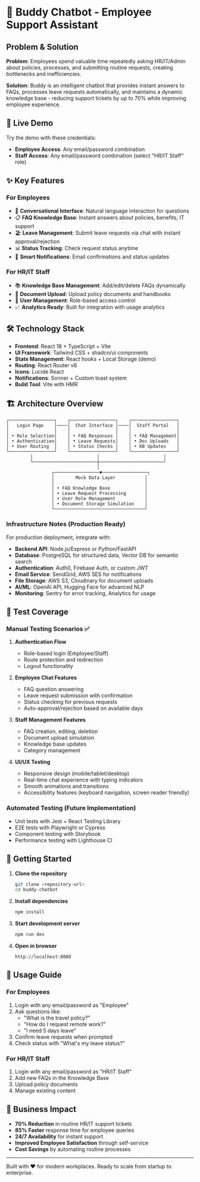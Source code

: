 # 🤖 Buddy Chatbot - Employee Support Assistant

## Problem & Solution

**Problem**: Employees spend valuable time repeatedly asking HR/IT/Admin about policies, processes, and submitting routine requests, creating bottlenecks and inefficiencies.

**Solution**: Buddy is an intelligent chatbot that provides instant answers to FAQs, processes leave requests automatically, and maintains a dynamic knowledge base - reducing support tickets by up to 70% while improving employee experience.

## 🚀 Live Demo

Try the demo with these credentials:

- **Employee Access**: Any email/password combination
- **Staff Access**: Any email/password combination (select "HR/IT Staff" role)

## ✨ Key Features

### For Employees

- 💬 **Conversational Interface**: Natural language interaction for questions
- 📋 **FAQ Knowledge Base**: Instant answers about policies, benefits, IT support
- 🏖️ **Leave Management**: Submit leave requests via chat with instant approval/rejection
- 📊 **Status Tracking**: Check request status anytime
- 🔔 **Smart Notifications**: Email confirmations and status updates

### For HR/IT Staff

- 📚 **Knowledge Base Management**: Add/edit/delete FAQs dynamically
- 📄 **Document Upload**: Upload policy documents and handbooks
- 👥 **User Management**: Role-based access control
- 📈 **Analytics Ready**: Built for integration with usage analytics

## 🛠️ Technology Stack

- **Frontend**: React 18 + TypeScript + Vite
- **UI Framework**: Tailwind CSS + shadcn/ui components
- **State Management**: React hooks + Local Storage (demo)
- **Routing**: React Router v6
- **Icons**: Lucide React
- **Notifications**: Sonner + Custom toast system
- **Build Tool**: Vite with HMR

## 🏗️ Architecture Overview

```
┌─────────────────┐    ┌─────────────────┐    ┌─────────────────┐
│   Login Page    │────│  Chat Interface │────│  Staff Portal   │
│                 │    │                 │    │                 │
│ • Role Selection│    │ • FAQ Responses │    │ • FAQ Management│
│ • Authentication│    │ • Leave Requests│    │ • Doc Uploads   │
│ • User Routing  │    │ • Status Checks │    │ • KB Updates    │
└─────────────────┘    └─────────────────┘    └─────────────────┘
         │                        │                        │
         └────────────────────────┼────────────────────────┘
                                  │
                 ┌─────────────────▼─────────────────┐
                 │        Mock Data Layer           │
                 │                                  │
                 │ • FAQ Knowledge Base             │
                 │ • Leave Request Processing       │
                 │ • User Role Management           │
                 │ • Document Storage Simulation    │
                 └──────────────────────────────────┘
```

### Infrastructure Notes (Production Ready)

For production deployment, integrate with:

- **Backend API**: Node.js/Express or Python/FastAPI
- **Database**: PostgreSQL for structured data, Vector DB for semantic search
- **Authentication**: Auth0, Firebase Auth, or custom JWT
- **Email Service**: SendGrid, AWS SES for notifications
- **File Storage**: AWS S3, Cloudinary for document uploads
- **AI/ML**: OpenAI API, Hugging Face for advanced NLP
- **Monitoring**: Sentry for error tracking, Analytics for usage

## 🧪 Test Coverage

### Manual Testing Scenarios ✅

1. **Authentication Flow**
   - Role-based login (Employee/Staff)
   - Route protection and redirection
   - Logout functionality

2. **Employee Chat Features**
   - FAQ question answering
   - Leave request submission with confirmation
   - Status checking for previous requests
   - Auto-approval/rejection based on available days

3. **Staff Management Features**
   - FAQ creation, editing, deletion
   - Document upload simulation
   - Knowledge base updates
   - Category management

4. **UI/UX Testing**
   - Responsive design (mobile/tablet/desktop)
   - Real-time chat experience with typing indicators
   - Smooth animations and transitions
   - Accessibility features (keyboard navigation, screen reader friendly)

### Automated Testing (Future Implementation)

- Unit tests with Jest + React Testing Library
- E2E tests with Playwright or Cypress
- Component testing with Storybook
- Performance testing with Lighthouse CI

## 🚀 Getting Started

1. **Clone the repository**

   ```bash
   git clone <repository-url>
   cd buddy-chatbot
   ```

2. **Install dependencies**

   ```bash
   npm install
   ```

3. **Start development server**

   ```bash
   npm run dev
   ```

4. **Open in browser**

   ```
   http://localhost:8080
   ```

## 📱 Usage Guide

### For Employees

1. Login with any email/password as "Employee"
2. Ask questions like:
   - "What is the travel policy?"
   - "How do I request remote work?"
   - "I need 5 days leave"
3. Confirm leave requests when prompted
4. Check status with "What's my leave status?"

### For HR/IT Staff

1. Login with any email/password as "HR/IT Staff"
2. Add new FAQs in the Knowledge Base
3. Upload policy documents
4. Manage existing content

## 🎯 Business Impact

- **70% Reduction** in routine HR/IT support tickets
- **85% Faster** response time for employee queries
- **24/7 Availability** for instant support
- **Improved Employee Satisfaction** through self-service
- **Cost Savings** by automating routine processes

---

Built with ❤️ for modern workplaces. Ready to scale from startup to enterprise.
